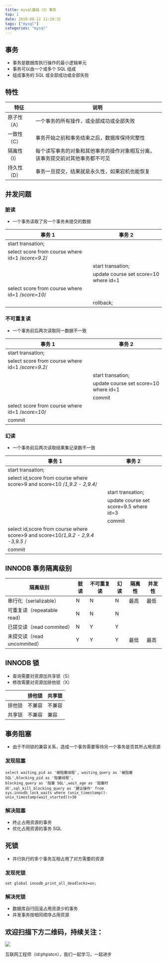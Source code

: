 ```yaml
---
title: mysql基础（3）事务
top: 1
date: 2019-08-12 11:18:32
tags: ["mysql"]
categories: "mysql"
---
```

## 事务
- 事务是数据库执行操作的最小逻辑单元
- 事务可以由一个或多个 SQL 组成
- 组成事务的 SQL 或全部成功或全部失败

## 特性

|特征|说明|
|----- |-----|
|原子性（A）|一个事务的所有操作，或全部成功或全部失败|
|一致性（C）|事务开始之前和事务结束之后，数据库保持完整性
|隔离性（I）|每个读写事务的对象和其他事务的操作对象相互分离，该事务提交前对其他事务都不可见
|持久性（D）|事务一旦提交，结果就是永久性，如果宕机也能恢复

## 并发问题
### 脏读
- 一个事务读取了另一个事务未提交的数据

|事务 1|事务 2|
|----- |-----|
|start transation;| |
|select score from course where id=1 /*score=9.2*/| |
| |start transation;|
| |update course set score=10 where id=1|
|select score from course where id=1 /*score=10*/| |
||rollback; |

### 不可重复读
- 一个事务前后两次读取同一数据不一致

|事务 1|事务 2|
|----- |-----|
|start transation;| |
|select score from course where id=1 /*score=9.2*/| |
| |start transation;|
| |update course set score=10 where id=1|
| |commit|
|select score from course where id=1 /*score=10*/| |
|commit||

### 幻读
- 一个事务前后两次读取结果集记录数不一致

|事务 1|事务 2|
|----- |-----|
|start transation;| |
|select id,score from course where score>9 and score<10 /*1,9.2 - 2,9.4*/| |
| |start transation;|
| |update course set score=9.5 where id=3|
| |commit|
|select id,score from course where score>9 and score<10/*1,9.2 - 2,9.4 -3,9.5* /| |
|commit||

## INNODB 事务隔离级别
|隔离级别|脏读|不可重复读|幻读|隔离性|并发性|
|----- |-----|-----|-----|-----|-----|
|串行化（serializable） |N|N|N|最高|最低|
|可重复读（repeatable read） |N|N|N|||
|已提交读（read commited） |N|Y|Y|||
|未提交读（read uncommited） |Y|Y|Y|最低|最高|

## INNODB 锁
- 查询需要对资源加共享锁（S）
- 修改需要对资源加排他锁（X）

| |排他锁|共享锁|
|----- |----- |-----|
|排他锁 |不兼容 |不兼容|
|共享锁 |不兼容 |兼容|

## 事务阻塞
- 由于不同锁的兼容关系，造成一个事务需要等待另一个事务是否其所占用资源
### 发现阻塞
```mysql
select waiting_pid as '被阻塞线程', waiting_query as '被阻塞 SQL',blocking_pid as '阻塞线程',
blocking_query as '阻塞 SQL',wait_age as '阻塞时间',sql_kill_blocking_query as '建议操作' from 
sys.innodb_lock_waits where (unix_timestamp()-unix_timestamp(wait_started))>30
```
### 解决阻塞
- 终止占用资源的事务
- 优化占用资源的事务 SQL

## 死锁
- 并行执行的多个事务互相占用了对方需要的资源
### 发现死锁
```
set global innodb_print_all_deadlocks=on;
```
### 解决死锁
- 数据库自行回滚占用资源少的事务
- 并发事务按相同顺序占用资源

## 欢迎扫描下方二维码，持续关注：
![](https://ww1.sinaimg.cn/large/a616b9a4gy1g4xzv954a4j20760763yo.jpg)

互联网工程师（id:phpstcn），我们一起学习，一起进步